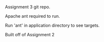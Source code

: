 Assignment 3 git repo. 

Apache ant required to run.

Run 'ant' in application directory to see targets.

Built off of Assignment 2

